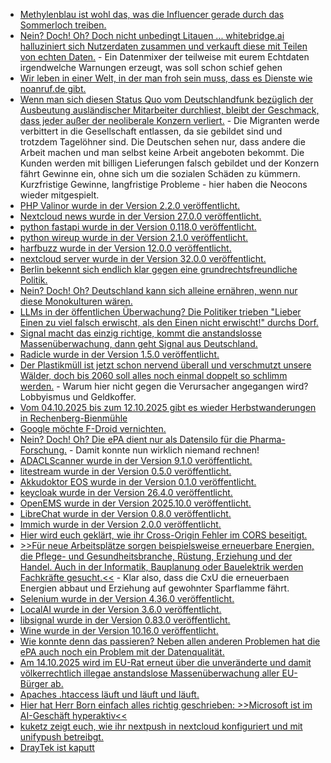 * [Methylenblau ist wohl das, was die Influencer gerade durch das Sommerloch treiben.](https://www.ndr.de/ratgeber/methylenblau-wirkung-und-gefahren-des-trend-supplements,methylenblau-100.html)
* [Nein? Doch! Oh? Doch nicht unbedingt Litauen ... whitebridge.ai halluziniert sich Nutzerdaten zusammen und verkauft diese mit Teilen von echten Daten.](https://noyb.eu/de/whitebridgeai-your-personal-data-sale-you-and-anyone) - Ein Datenmixer der teilweise mit eurem Echtdaten irgendwelche Warnungen erzeugt, was soll schon schief gehen
* [Wir leben in einer Welt, in der man froh sein muss, dass es Dienste wie noanruf.de gibt.](https://noanruf.de/)
* [Wenn man sich diesen Status Quo vom Deutschlandfunk bezüglich der Ausbeutung ausländischer Mitarbeiter durchliest, bleibt der Geschmack, dass jeder außer der neoliberale Konzern verliert.](https://www.deutschlandfunk.de/arbeitsmarkt-lieferdienste-nagelstudio-migration-100.html) - Die Migranten werde verbittert in die Gesellschaft entlassen, da sie gebildet sind und trotzdem Tagelöhner sind. Die Deutschen sehen nur, dass andere die Arbeit machen und man selbst keine Arbeit angeboten bekommt. Die Kunden werden mit billigen Lieferungen falsch gebildet und der Konzern fährt Gewinne ein, ohne sich um die sozialen Schäden zu kümmern. Kurzfristige Gewinne, langfristige Probleme - hier haben die Neocons wieder mitgespielt.
* [PHP Valinor wurde in der Version 2.2.0 veröffentlicht.](https://github.com/CuyZ/Valinor/releases/tag/2.2.0)
* [Nextcloud news wurde in der Version 27.0.0 veröffentlicht.](https://github.com/nextcloud/news/releases/tag/27.0.0)
* [python fastapi wurde in der Version 0.118.0 veröffentlicht.](https://github.com/fastapi/fastapi/releases/tag/0.118.0)
* [python wireup wurde in der Version 2.1.0 veröffentlicht.](https://github.com/maldoinc/wireup/releases/tag/v2.1.0)
* [harfbuzz wurde in der Version 12.0.0 veröffentlicht.](https://github.com/harfbuzz/harfbuzz/releases/tag/12.0.0)
* [nextcloud server wurde in der Version 32.0.0 veröffentlicht.](https://github.com/nextcloud/server/releases/tag/v32.0.0)
* [Berlin bekennt sich endlich klar gegen eine grundrechtsfreundliche Politik.](https://netzpolitik.org/2025/neues-polizeigesetz-in-berlin-abkehr-von-der-grundrechtsfreundlichen-politik/)
* [Nein? Doch! Oh? Deutschland kann sich alleine ernähren, wenn nur diese Monokulturen wären.](https://www.deutschlandfunk.de/lebensmittel-ernaehrung-deutschland-klimawandel-sicherheit-landwirtschaft-selbstversorgung-100.html)
* [LLMs in der öffentlichen Überwachung? Die Politiker trieben "Lieber Einen zu viel falsch erwischt, als den Einen nicht erwischt!" durchs Dorf.](https://netzpolitik.org/2025/neues-polizeigesetz-berliner-senat-will-verhaltenscanner-gegen-bevoelkerung-einsetzen/)
* [Signal macht das einzig richtige, kommt die anstandslosse Massenüberwachung, dann geht Signal aus Deutschland.](https://netzpolitik.org/2025/anlasslose-massenueberwachung-messenger-signal-wird-deutschland-verlassen-wenn-chatkontrolle-kommt/)
* [Radicle wurde in der Version 1.5.0 veröffentlicht.](https://lwn.net/Articles/1040236/)
* [Der Plastikmüll ist jetzt schon nervend überall und verschmutzt unsere Wälder, doch bis 2060 soll alles noch einmal doppelt so schlimm werden.](https://www.deutschlandfunk.de/kunststoff-plastik-muell-recycling-kreislaufwirtschaft-100.html) - Warum hier nicht gegen die Verursacher angegangen wird? Lobbyismus und Geldkoffer.
* [Vom 04.10.2025 bis zum 12.10.2025 gibt es wieder Herbstwanderungen in Rechenberg-Bienmühle](https://www.fva-holzhau.de/Herbstwanderwochen-vom-04-bis-12-Oktober-2025.6108-1.htm)
* [Google möchte F-Droid vernichten.](https://www.borncity.com/blog/2025/09/30/f-droid-projekt-durch-google-plaene-in-gefahr/)
* [Nein? Doch! Oh? Die ePA dient nur als Datensilo für die Pharma-Forschung.](https://netzpolitik.org/2025/eine-patientenakte-fuer-alle-das-gebrochene-versprechen/) - Damit konnte nun wirklich niemand rechnen!
* [ADACLScanner wurde in der Version 9.1.0 veröffentlicht.](https://github.com/canix1/ADACLScanner/releases/tag/9.1)
* [litestream wurde in der Version 0.5.0 veröffentlicht.](https://github.com/benbjohnson/litestream/releases/tag/v0.5.0)
* [Akkudoktor EOS wurde in der Version 0.1.0 veröffentlicht.](https://github.com/Akkudoktor-EOS/EOS/releases/tag/v0.1.0)
* [keycloak wurde in der Version 26.4.0 veröffentlicht.](https://github.com/keycloak/keycloak/releases/tag/26.4.0)
* [OpenEMS wurde in der Version 2025.10.0 veröffentlicht.](https://github.com/OpenEMS/openems/releases/tag/2025.10.0)
* [LibreChat wurde in der Version 0.8.0 veröffentlicht.](https://github.com/danny-avila/LibreChat/releases/tag/v0.8.0)
* [Immich wurde in der Version 2.0.0 veröffentlicht.](https://github.com/immich-app/immich/releases/tag/v2.0.0)
* [Hier wird euch geklärt, wie ihr Cross-Origin Fehler im CORS beseitigt.](https://www.freecodecamp.org/news/how-to-fix-cross-origin-errors/)
* [>>Für neue Arbeitsplätze sorgen beispielsweise erneuerbare Energien, die Pflege- und Gesundheitsbranche, Rüstung, Erziehung und der Handel. Auch in der Informatik, Bauplanung oder Bauelektrik werden Fachkräfte gesucht.<<](https://www.deutschlandfunk.de/fachkraeftemangel-deutschland-wirtschaft-demografie-rezession-100.html) - Klar also, dass die CxU die erneuerbaen Energien abbaut und Erziehung auf gewohnter Sparflamme fährt.
* [Selenium wurde in der Version 4.36.0 veröffentlicht.](https://github.com/SeleniumHQ/selenium/releases/tag/selenium-4.36.0)
* [LocalAI wurde in der Version 3.6.0 veröffentlicht.](https://github.com/mudler/LocalAI/releases/tag/v3.6.0)
* [libsignal wurde in der Version 0.83.0 veröffentlicht.](https://github.com/signalapp/libsignal/releases/tag/v0.83.0)
* [Wine wurde in der Version 10.16.0 veröffentlicht.](https://www.phoronix.com/news/Wine-10.16-Released)
* [Wie konnte denn das passieren? Neben allen anderen Problemen hat die ePA auch noch ein Problem mit der Datenqualität.](https://www.borncity.com/blog/2025/10/04/epa-risiken-fragen-sie-ihren-arzt-demis-und-ueberforderte-praxen/)
* [Am 14.10.2025 wird im EU-Rat erneut über die unveränderte und damit völkerrechtlich illegae anstandslose Massenüberwachung aller EU-Bürger ab.](https://www.ccc.de/de/updates/2025/absage-chatkontrolle)
* [Apaches .htaccess läuft und läuft und läuft.](https://utcc.utoronto.ca/~cks/space/blog/web/ApacheHtaccessAndDelegation)
* [Hier hat Herr Born einfach alles richtig geschrieben: >>Microsoft ist im AI-Geschäft hyperaktiv<<](https://www.borncity.com/blog/2025/10/03/vibe-coding-war-gestern-microsoft-macht-vibe-working-in-office/)
* [kuketz zeigt euch, wie ihr nextpush in nextcloud konfiguriert und mit unifypush betreibgt.](https://www.kuketz-blog.de/push-benachrichtigungen-fuer-android-via-unifiedpush-nextpush-nextcloud-teil-6/)
* [DrayTek ist kaputt](https://www.bleepingcomputer.com/news/security/draytek-warns-of-remote-code-execution-bug-in-vigor-routers/)
